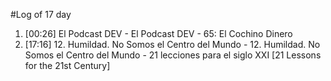 #Log of 17 day

1. [00:26] El Podcast DEV - El Podcast DEV - 65: El Cochino Dinero
1. [17:16] 12. Humildad. No Somos el Centro del Mundo - 12. Humildad. No Somos el Centro del Mundo - 21 lecciones para el siglo XXI [21 Lessons for the 21st Century]
